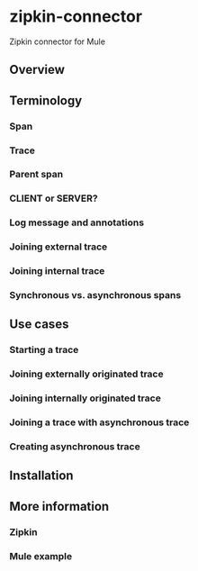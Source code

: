 # zipkin-connector
Zipkin connector for Mule

## Overview

## Terminology
### Span

### Trace

### Parent span

### CLIENT or SERVER?

### Log message and annotations

### Joining external trace

### Joining internal trace

### Synchronous vs. asynchronous spans

## Use cases
### Starting a trace

### Joining externally originated trace

### Joining internally originated trace

### Joining a trace with asynchronous trace

### Creating asynchronous trace

## Installation

## More information
### Zipkin

### Mule example

